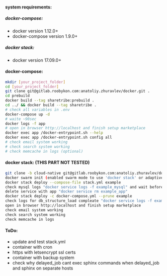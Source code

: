 #### system requirements:

##### docker-compose:
 - docker version 1.12.0+
 - docker-compose version 1.9.0+

##### docker stack:
 - docker version 17.09.0+

#### docker-compose:
```sh
mkdir [your_project_folder]
cd [your_project_folder]
git clone git@gitlab.roobykon.com:anatoliy.zhuravlev/docker.git .
cd prebuild
docker build --tag sharetribe:prebuild .
cd ../ && docker build --tag sharetribe .
# check all variables in .env
docker-compose up -d
# waite ~90sec
docker logs -f app
# open in browser http://localhost and finish setup marketplace
docker exec app /docker-entrypoint.sh --help
docker exec app /docker-entrypoint.sh config all
# check email system working
# check search system working
# check memcache in logs (optional)
```

#### docker stack: (THIS PART NOT TESTED)
```sh
git clone -b cloud-native git@gitlab.roobykon.com:anatoliy.zhuravlev/docker.git
docker swarm init (enabled swarm mode to use 'docker stack' or adaptive docker-compose.yml for docker-compose command)
docker stack deploy --compose-file stack.yml example
check mysql logs "docker service logs -f example_mysql" and wait before "mysqld: ready for connections"
delete service with app "docker service rm example_app"
docker stack deploy -c docker-compose.yml --prune example
check logs for db_structure_load compleate "docker service logs -f example_app"
open in browser http://localhost and finish setup marketplace
check email system working
check search system working
check memcache in logs
```

#### ToDo:
  - update and test stack.yml
  - container with cron
  - https with letsencrypt ssl certs
  - container with backup system
  - check why delayed_job cant exec sphinx commands when delayed_job and sphinx on separate hosts
